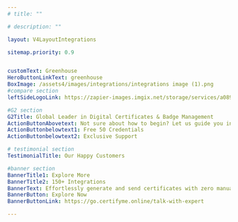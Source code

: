 ```yaml
---
# title: ""

# description: ""

layout: V4LayoutIntegrations

sitemap.priority: 0.9


customText: Greenhouse
HeroButtonLinkText: greenhouse
BoxImage: /assets4/images/integrations/integrations image (1).png
#compare section
leftSideLogoLink: https://zapier-images.imgix.net/storage/services/a089e0eaf009d853700c6fa8c9e40157.png?auto=format&ixlib=react-9.8.0&fit=crop&q=50&w=60&h=60&dpr=1

#G2 section
G2Title: Global Leader in Digital Certificates & Badge Management
ActionButtonAbovetext: Not sure about how to begin? Let us guide you in the right direction!
ActionButtonbelowtext1: Free 50 Credentials
ActionButtonbelowtext2: Exclusive Support

# testimonial section
TestimonialTitle: Our Happy Customers   

#banner section
BannerTitle1: Explore More
BannerTitle2: 150+ Integrations
BannerText: Effortlessly generate and send certificates with zero manual intervention using the most advanced digital credential management software of 2023.
BannerButton: Explore Now
BannerButtonLink: https://go.certifyme.online/talk-with-expert

---
```


